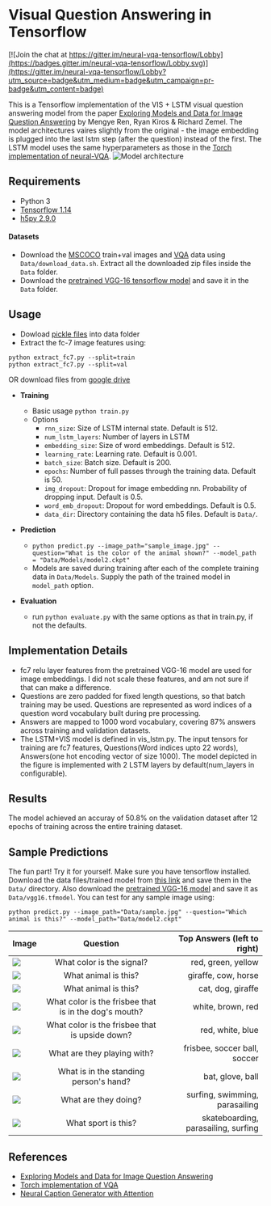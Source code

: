 # Visual Question Answering in Tensorflow

[![Join the chat at https://gitter.im/neural-vqa-tensorflow/Lobby](https://badges.gitter.im/neural-vqa-tensorflow/Lobby.svg)](https://gitter.im/neural-vqa-tensorflow/Lobby?utm_source=badge&utm_medium=badge&utm_campaign=pr-badge&utm_content=badge)

This is a Tensorflow implementation of the VIS + LSTM visual question answering model from the paper [Exploring Models and Data for Image Question Answering][1]
by Mengye Ren, Ryan Kiros & Richard Zemel. The model architectures vaires slightly from the original - the image embedding is plugged into the last lstm step (after the question) instead of the first. The LSTM model uses the same hyperparameters as those in the [Torch implementation of neural-VQA][2]. 
![Model architecture](http://i.imgur.com/Jvixx2W.jpg)

## Requirements
- Python 3
- [Tensorflow 1.14][3]
- [h5py 2.9.0][4]


#### Datasets
- Download the [MSCOCO][5] train+val images and [VQA][6] data using `Data/download_data.sh`. Extract all the downloaded zip files inside the `Data` folder.
- Download the [pretrained VGG-16 tensorflow model][7] and save it in the `Data` folder.

## Usage
- Dowload [pickle files][7] into data folder
- Extract the fc-7 image features using:
```
python extract_fc7.py --split=train
python extract_fc7.py --split=val
```
OR download files from [google drive][7]

- <b>Training</b>
  * Basic usage `python train.py`
  * Options
    - `rnn_size`: Size of LSTM internal state. Default is 512.
    - `num_lstm_layers`: Number of layers in LSTM
    - `embedding_size`: Size of word embeddings. Default is 512.
    - `learning_rate`: Learning rate. Default is 0.001.
    - `batch_size`: Batch size. Default is 200.
    - `epochs`: Number of full passes through the training data. Default is 50.
    - `img_dropout`:  Dropout for image embedding nn. Probability of dropping input. Default is 0.5.
    - `word_emb_dropout`: Dropout for word embeddings. Default is 0.5.
    - `data_dir`: Directory containing the data h5 files. Default is `Data/`.

- <b>Prediction</b>
  * ```python predict.py --image_path="sample_image.jpg" --question="What is the color of the animal shown?" --model_path = "Data/Models/model2.ckpt"```
  * Models are saved during training after each of the complete training data in ```Data/Models```. Supply the path of the trained model in ```model_path``` option.
  
- <b>Evaluation</b>
  * run `python evaluate.py` with the same options as that in train.py, if not the defaults.

## Implementation Details
- fc7 relu layer features from the pretrained VGG-16 model are used for image embeddings. I did not scale these features, and am not sure if that can make a difference.
- Questions are zero padded for fixed length questions, so that batch training may be used. Questions are represented as word indices of a question word vocabulary built during pre processing.
- Answers are mapped to 1000 word vocabulary, covering 87% answers across training and validation datasets.
- The LSTM+VIS model is defined in vis_lstm.py. The input tensors for training are fc7 features, Questions(Word indices upto 22 words), Answers(one hot encoding vector of size 1000). The model depicted in the figure is implemented with 2 LSTM layers by default(num_layers in configurable).

## Results
The model achieved an accuray of 50.8% on the validation dataset after 12 epochs of training across the entire training dataset.

## Sample Predictions

The fun part! Try it for yourself. Make sure you have tensorflow installed. Download the data files/trained model from [this link][9] and save them in the ```Data/``` directory. Also download the [pretrained VGG-16 model][7] and save it as ```Data/vgg16.tfmodel```. You can test for any sample image using:
```
python predict.py --image_path="Data/sample.jpg" --question="Which animal is this?" --model_path="Data/model2.ckpt"
```
| Image        | Question           | Top Answers (left to right)  |
| ------------- |:-------------:| -----:|
| ![](http://i.imgur.com/j4FiEaS.jpg)      | What color is the signal? | red, green, yellow|
| ![](http://i.imgur.com/FUR7k0y.jpg)      | What animal is this? | giraffe, cow, horse|
| ![](http://i.imgur.com/VrGUves.jpg)      | What animal is this? | cat, dog, giraffe|
| ![](http://i.imgur.com/yk53y1Y.jpg)      | What color is the frisbee that is in the dog's mouth? | white, brown, red|
| ![](http://i.imgur.com/yk53y1Y.jpg)      | What color is the frisbee that is upside down? | red, white, blue|
| ![](http://i.imgur.com/ifcccpd.jpg)      | What are they playing with? | frisbee, soccer ball, soccer|
| ![](http://i.imgur.com/VrjUbgH.jpg)      | What is in the standing person's hand? | bat, glove, ball|
| ![](http://i.imgur.com/80foxDZ.jpg)      | What are they doing? | surfing, swimming, parasailing|
| ![](http://i.imgur.com/7ZZi2Xp.jpg)      | What sport is this? | skateboarding, parasailing, surfing|

## References
- [Exploring Models and Data for Image Question Answering][1]
- [Torch implementation of VQA][2]
- [Neural Caption Generator with Attention][8]

[1]: http://arxiv.org/abs/1505.02074
[2]: https://github.com/abhshkdz/neural-vqa/
[3]: https://github.com/tensorflow/tensorflow
[4]: http://www.h5py.org/
[5]: http://mscoco.org/
[6]: http://visualqa.org/
[7]: https://drive.google.com/drive/u/1/folders/19oNY_3OoYLTiK0GmOTQyzZa4NIfye0oI
[8]: https://github.com/jazzsaxmafia/show_attend_and_tell.tensorflow
[9]: https://drive.google.com/drive/u/1/folders/19oNY_3OoYLTiK0GmOTQyzZa4NIfye0oI
